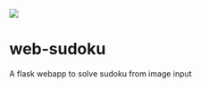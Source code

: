 ![](https://img.shields.io/badge/python-3-orange?style=flat-square)

# web-sudoku
A flask webapp to solve sudoku from image input
